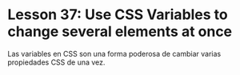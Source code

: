 # Lesson 37: Use CSS Variables to change several elements at once

Las variables en CSS son una forma poderosa de cambiar varias propiedades CSS de una vez.
